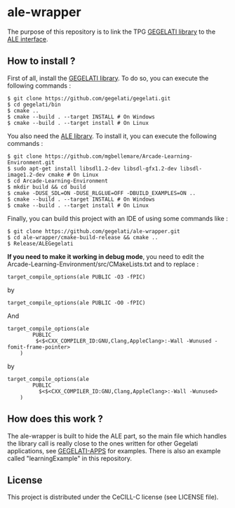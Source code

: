# ale-wrapper
The purpose of this repository is to link the TPG [GEGELATI library](https://github.com/gegelati/gegelati) to the [ALE interface](https://github.com/mgbellemare/Arcade-Learning-Environment). 

## How to install ?
First of all, install the [GEGELATI library](https://github.com/gegelati/gegelati). 
To do so, you can execute the following commands :
```
$ git clone https://github.com/gegelati/gegelati.git
$ cd gegelati/bin
$ cmake ..
$ cmake --build . --target INSTALL # On Windows
$ cmake --build . --target install # On Linux
```

You also need the [ALE library](https://github.com/mgbellemare/Arcade-Learning-Environment).
To install it, you can execute the following commands :
```
$ git clone https://github.com/mgbellemare/Arcade-Learning-Environment.git
$ sudo apt-get install libsdl1.2-dev libsdl-gfx1.2-dev libsdl-image1.2-dev cmake # On Linux
$ cd Arcade-Learning-Environment
$ mkdir build && cd build
$ cmake -DUSE_SDL=ON -DUSE_RLGLUE=OFF -DBUILD_EXAMPLES=ON ..
$ cmake --build . --target INSTALL # On Windows
$ cmake --build . --target install # On Linux
```

Finally, you can build this project with an IDE of using some commands like :
```
$ git clone https://github.com/gegelati/ale-wrapper.git
$ cd ale-wrapper/cmake-build-release && cmake ..
$ Release/ALEGegelati
```

**If you need to make it working in debug mode**, you need to edit the Arcade-Learning-Environment/src/CMakeLists.txt and to replace :
```
target_compile_options(ale PUBLIC -O3 -fPIC)
```
by
```
target_compile_options(ale PUBLIC -O0 -fPIC)
```
And
```
target_compile_options(ale
  		PUBLIC
   		 $<$<CXX_COMPILER_ID:GNU,Clang,AppleClang>:-Wall -Wunused -fomit-frame-pointer>
	)
```
by
```
target_compile_options(ale
  		PUBLIC
  		  $<$<CXX_COMPILER_ID:GNU,Clang,AppleClang>:-Wall -Wunused>
	)
```

## How does this work ?
The ale-wrapper is built to hide the ALE part, so the main file which handles the library call is really close to the ones written for other Gegelati applications, see [GEGELATI-APPS](https://github.com/gegelati/gegelati-apps) for examples. There is also an example called "learningExample" in this repository.

## License
This project is distributed under the CeCILL-C license (see LICENSE file).
